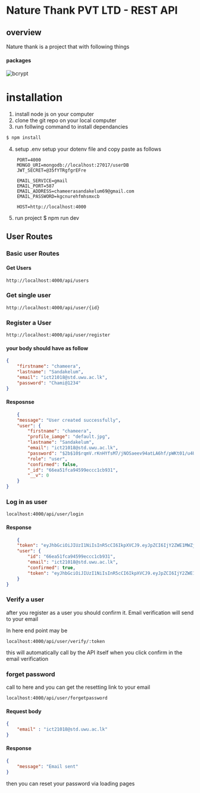 # Nature Thank PVT LTD - REST API 

## overview 
Nature thank is a project that with following things 

#### packages 
![bcrypt](https://img.shields.io/npm/v/bcrypt?label=bcrypt&color=blue)


# installation
1. install node js on your computer 
2. clone the git repo on your local computer 
3. run follwing command to install dependancies 
```bash
$ npm install
```
4. setup .env
   setup your dotenv file and copy paste as follows 
```
    PORT=4000
    MONGO_URI=mongodb://localhost:27017/userDB
    JWT_SECRET=@35fYTRgfgrEFre

    EMAIL_SERVICE=gmail
    EMAIL_PORT=587
    EMAIL_ADDRESS=chameerasandakelum69@gmail.com
    EMAIL_PASSWORD=kgcnurehfmhsmxcb

    HOST=http://localhost:4000

```

5. run project 
    $ npm run dev 


## User Routes 
### Basic user Routes 
#### Get Users
```
http://localhost:4000/api/users
```
### Get single user 
```
http://localhost:4000/api/user/{id}
```

### Register a User 

```
http://localhost:4000/api/user/register

```
#### your body should have as follow 

```json
{
    "firstname": "chameera",
    "lastname": "Sandakelum",
    "email": "ict21018@std.uwu.ac.lk",
    "password": "Chami@1234"
}

```

#### Resposnse 
```json
    {
    "message": "User created successfully",
    "user": {
        "firstname": "chameera",
        "profile_iamge": "default.jpg",
        "lastname": "Sandakelum",
        "email": "ict21018@std.uwu.ac.lk",
        "password": "$2b$10$rqmV.rKnHYfsM7/jNOSaeev94atLA6hf/pWKt01/u4Up.yE8ma0hq",
        "role": "user",
        "confirmed": false,
        "_id": "66ea51fca94599eccc1cb931",
        "__v": 0
    }
}
```

### Log in as user 

```
localhost:4000/api/user/login
```

#### Response 

``` json
    {
    "token": "eyJhbGciOiJIUzI1NiIsInR5cCI6IkpXVCJ9.eyJpZCI6IjY2ZWE1MWZjYTk0NTk5ZWNjYzFjYjkzMSIsImlhdCI6MTcyNjYzMjc4MiwiZXhwIjoxNzI2NzE5MTgyfQ.XXN8d9KkcHOtXBK5Lnm626NXljbUn5sRrsgGwei3VhQ",
    "user": {
        "id": "66ea51fca94599eccc1cb931",
        "email": "ict21018@std.uwu.ac.lk",
        "confirmed": true,
        "token": "eyJhbGciOiJIUzI1NiIsInR5cCI6IkpXVCJ9.eyJpZCI6IjY2ZWE1MWZjYTk0NTk5ZWNjYzFjYjkzMSIsImlhdCI6MTcyNjYzMjc4MiwiZXhwIjoxNzI2NzE5MTgyfQ.XXN8d9KkcHOtXBK5Lnm626NXljbUn5sRrsgGwei3VhQ"
    }
}
```

### Verify a user 

after you register as a user you should confirm it.
Email verification will send to your email

In here end point may be 

```
localhost:4000/api/user/verify/:token
```

this will automatically call by the API itself when you click confirm in the email verification 


### forget password 

call to here and you can get the resetting link to your email
```
localhost:4000/api/user/forgetpassword
```

#### Request body 

```json
{
    "email" : "ict21018@std.uwu.ac.lk"
}
```

#### Response 
```json
{
    "message": "Email sent"
}
```

then you can reset your password via loading pages 

